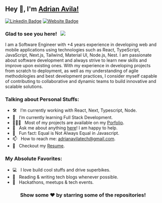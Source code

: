 ## Hey 👋, I'm [Adrian Avila!](https://github.com/Draneee/)

[![Linkedin Badge](https://img.shields.io/badge/LinkedIn-0077B5?style=for-the-badge&logo=linkedin&logoColor=white)](https://www.linkedin.com/in/adrian-avila-diaz/)
[![Website Badge](https://img.shields.io/badge/Website-3b5998?style=flat-square&logo=google-chrome&logoColor=white)](https://adrian-avila.vercel.app/)

### Glad to see you here! &nbsp; ![](https://visitor-badge.glitch.me/badge?page_id=iampavangandhi.iampavangandhi&style=flat-square&color=0088cc)

I am a Software Engineer with +4 years experience in developing web and mobile applications using technologies such as React, TypeScript, JavaScript, Next.js, Tailwind, Material UI, Node.js, Nest. I am passionate about software development and always strive to learn new skills and improve upon existing ones. With my experience in developing projects from scratch to deployment, as well as my understanding of agile methodologies and best development practices, I consider myself capable of contributing to collaborative and dynamic teams to build innovative and scalable solutions.


### Talking about Personal Stuffs:

- 🛠 &nbsp; I’m currently working with React, Next, Typescript, Node.
- 🚀 &nbsp; I’m currently learning Full Stack Development.
- 👨🏻‍💻 &nbsp; Most of my projects are available on my [Porfolio](https://dranee.vercel.app).
- 💬 &nbsp; Ask me about anything [here](t)! I am happy to help.
- 👾 &nbsp; Fun fact: Equal is Not Always Equal in Javascript.
- 📫 &nbsp; How to reach me: adrianavilatech@gmail.com.
- 📝 &nbsp; Checkout my [Resume](https://dranee.vercel.app/Curriculum%20Software%20Engineer%20Adrian%20Avila.pdf).

### My Absolute Favorites:

- 💻 &nbsp; I love build cool stuffs and drive superbikes.
- 📰 &nbsp; Reading & writing tech blogs whenever possible.
- 🍕 &nbsp; Hackathons, meetups & tech events.


<div align="center">

### Show some ❤️ by starring some of the repositories!

</div>
